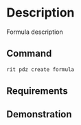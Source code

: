 # Description

Formula description

## Command

```bash
rit pdz create formula
```

## Requirements

## Demonstration
